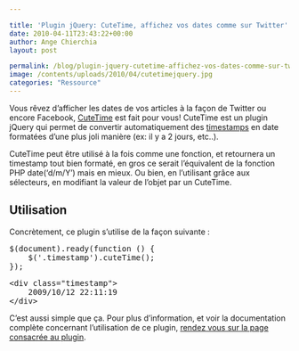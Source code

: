 ```yaml
---

title: 'Plugin jQuery: CuteTime, affichez vos dates comme sur Twitter'
date: 2010-04-11T23:43:22+00:00
author: Ange Chierchia
layout: post

permalink: /blog/plugin-jquery-cutetime-affichez-vos-dates-comme-sur-twitter/
image: /contents/uploads/2010/04/cutetimejquery.jpg
categories: "Ressource"
---
```

Vous rêvez d&rsquo;afficher les dates de vos articles à la façon de Twitter ou encore Facebook, <a title="CuteTime, pour des dates plus &quot;user-friendly&quot;" href="http://tpgblog.com/cutetime/" target="_blank">CuteTime</a> est fait pour vous! CuteTime est un plugin jQuery qui permet de convertir automatiquement des [timestamps](http://fr.wikipedia.org/wiki/Horodatage) en date formatées d&rsquo;une plus joli manière (ex: il y a 2 jours, etc..).<!--more-->

CuteTime peut être utilisé à la fois comme une fonction, et retournera un timestamp tout bien formaté, en gros ce serait l&rsquo;équivalent de la fonction PHP date(&lsquo;d/m/Y&rsquo;) mais en mieux. Ou bien, en l&rsquo;utilisant grâce aux sélecteurs, en modifiant la valeur de l&rsquo;objet par un CuteTime.

## Utilisation

Concrètement, ce plugin s&rsquo;utilise de la façon suivante :

<pre class="brush:js">$(document).ready(function () {
	$('.timestamp').cuteTime();
});</pre>

<pre class="brush:html">&lt;div class="timestamp"&gt;
	2009/10/12 22:11:19
&lt;/div&gt;</pre>

C&rsquo;est aussi simple que ça. Pour plus d&rsquo;information, et voir la documentation complète concernant l&rsquo;utilisation de ce plugin, <a title="jQuery plugin CuteTime" href="http://tpgblog.com/cutetime/" target="_blank">rendez vous sur la page consacrée au plugin</a>.